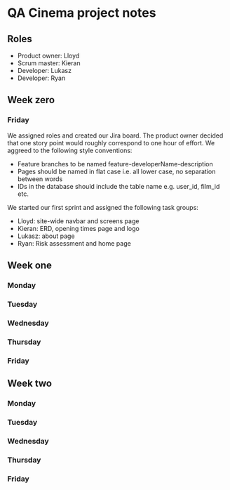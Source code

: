 QA Cinema project notes
=======================

Roles
-----
* Product owner: Lloyd
* Scrum master: Kieran
* Developer: Lukasz
* Developer: Ryan

## Week zero

### Friday
We assigned roles and created our Jira board. The product owner decided that one story point would roughly correspond to one hour of effort.
We aggreed to the following style conventions:
* Feature branches to be named feature-developerName-description
* Pages should be named in flat case i.e. all lower case, no separation between words
* IDs in the database should include the table name e.g. user_id, film_id etc.

We started our first sprint and assigned the following task groups:
* Lloyd: site-wide navbar and screens page
* Kieran: ERD, opening times page and logo
* Lukasz: about page
* Ryan: Risk assessment and home page

## Week one

### Monday

### Tuesday

### Wednesday

### Thursday

### Friday

## Week two

### Monday

### Tuesday

### Wednesday

### Thursday

### Friday
